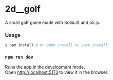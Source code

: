 # 2d\_\_golf

A small golf game made with SolidJS and p5.js.

### Usage

```bash
$ npm install # or pnpm install or yarn install
```

### `npm run dev`

Runs the app in the development mode.<br>
Open [http://localhost:5173](http://localhost:5173) to view it in the browser.
